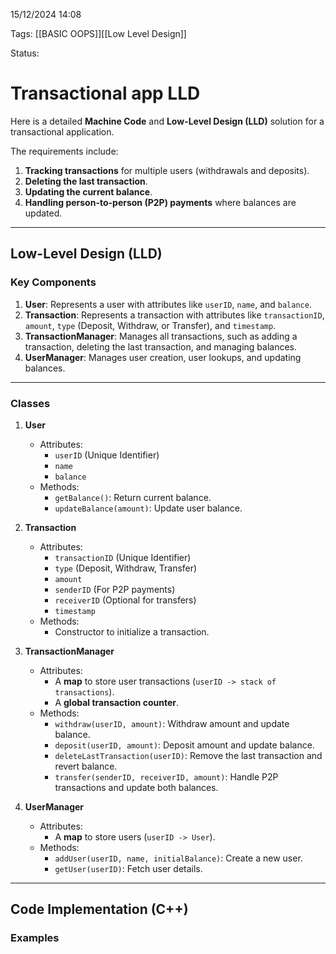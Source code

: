 15/12/2024 14:08

Tags: [[BASIC OOPS]][[Low Level Design]]

Status:

# Transactional app LLD

Here is a detailed **Machine Code** and **Low-Level Design (LLD)** solution for a transactional application.

The requirements include:

1. **Tracking transactions** for multiple users (withdrawals and deposits).
2. **Deleting the last transaction**.
3. **Updating the current balance**.
4. **Handling person-to-person (P2P) payments** where balances are updated.

---

## **Low-Level Design (LLD)**

### **Key Components**

1. **User**: Represents a user with attributes like `userID`, `name`, and `balance`.
2. **Transaction**: Represents a transaction with attributes like `transactionID`, `amount`, `type` (Deposit, Withdraw, or Transfer), and `timestamp`.
3. **TransactionManager**: Manages all transactions, such as adding a transaction, deleting the last transaction, and managing balances.
4. **UserManager**: Manages user creation, user lookups, and updating balances.

---

### **Classes**

1. **User**
    
    - Attributes:
        - `userID` (Unique Identifier)
        - `name`
        - `balance`
    - Methods:
        - `getBalance()`: Return current balance.
        - `updateBalance(amount)`: Update user balance.
2. **Transaction**
    
    - Attributes:
        - `transactionID` (Unique Identifier)
        - `type` (Deposit, Withdraw, Transfer)
        - `amount`
        - `senderID` (For P2P payments)
        - `receiverID` (Optional for transfers)
        - `timestamp`
    - Methods:
        - Constructor to initialize a transaction.
3. **TransactionManager**
    
    - Attributes:
        - A **map** to store user transactions (`userID -> stack of transactions`).
        - A **global transaction counter**.
    - Methods:
        - `withdraw(userID, amount)`: Withdraw amount and update balance.
        - `deposit(userID, amount)`: Deposit amount and update balance.
        - `deleteLastTransaction(userID)`: Remove the last transaction and revert balance.
        - `transfer(senderID, receiverID, amount)`: Handle P2P transactions and update both balances.
4. **UserManager**
    
    - Attributes:
        - A **map** to store users (`userID -> User`).
    - Methods:
        - `addUser(userID, name, initialBalance)`: Create a new user.
        - `getUser(userID)`: Fetch user details.

---

## **Code Implementation (C++)**





### Examples